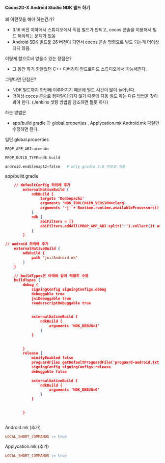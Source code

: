 #### Cocos2D-X Android Studio NDK 빌드 하기 

왜 이런짓을 해야 하는건가?

- 3.16 버전 이하에서 스튜디오에서 직접 빌드가 안되고, cocos 콘솔을 이용해서 빌드 해야되는 문제가 있음
- Android SDK 빌드툴 26 버전이 되면서 cocos 콘솔 명령으로 빌드 되는게 더이상 되지 않음. 

이렇게 함으로써 얻을수 있는 장점은?

- 그 동안 하기 힘들었던 C++ 디버깅이  안드로이드 스튜디오에서 가능해진다. 

그렇다면 단점은?

- NDK 빌드까지 한번에 이루어지기 때문에 빌드 시간이 많이 늘어난다. 
- 더이상 cocos 콘솔로 컴파일이 되지 않기 때문에 자동 빌드 하는 다른 방법을 찾아봐야 한다. (Jenkins 셋팅 방법을 참조하면 될듯 하다)

하는 방법은 

- app/build.gradle 과  global.properties , Applycation.mk  Android.mk  파일만 수정하면 된다.

일단  global.properties

```python
PROP_APP_ABI=armeabi

PROP_BUILD_TYPE=ndk-build

android.enableAapt2=false   # only gradle 3.0 이후로 적용
```



app/build.gradle

```json
	// defaultConfig 하위에 추가 
        externalNativeBuild {
            ndkBuild {
                targets 'Dodonpachi'
                arguments 'NDK_TOOLCHAIN_VERSION=clang'
                arguments '-j' + Runtime.runtime.availableProcessors()
            }
            ndk {
                abiFilters = []
                abiFilters.addAll(PROP_APP_ABI.split(':').collect{it as String})
            }
        }
```

```json
// android 하위에 추가
    externalNativeBuild {
        ndkBuild {
            path "jni/Android.mk"
        }
    }
```

```json
    // buildTypes은 아래와 같이 적절히 수정 
    buildTypes {
        debug {
            signingConfig signingConfigs.debug
            debuggable true
            jniDebuggable true
            renderscriptDebuggable true
 
 
            externalNativeBuild {
                ndkBuild {
                    arguments 'NDK_DEBUG=1'
                }
            }
 
 
        }
        release {
            minifyEnabled false
            proguardFiles getDefaultProguardFile('proguard-android.txt'), 'proguard-rules.pro'
            signingConfig signingConfigs.release
            debuggable false
 
            externalNativeBuild {
                ndkBuild {
                    arguments 'NDK_DEBUG=0'
                }
            }
 
 
        }
    
```



Android.mk  (추가)

```makefile
LOCAL_SHORT_COMMANDS := true  
```



Applycation.mk (추가)

```makefile
LOCAL_SHORT_COMMANDS := true 
```



#### 






